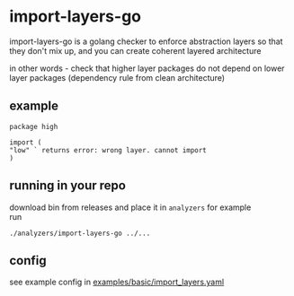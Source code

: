 # import-layers-go

import-layers-go is a golang checker to enforce abstraction layers
so that they don't mix up, and you can create coherent layered architecture  
  
in other words - check that higher layer packages do not depend on lower layer packages (dependency rule from clean architecture)

## example

    package high

    import (
    "low" ` returns error: wrong layer. cannot import
    )

## running in your repo

download bin from releases and place it in `analyzers` for example  
run

    ./analyzers/import-layers-go ../...

## config

see example config in [examples/basic/import_layers.yaml ](https://github.com/gennadyterekhov/import-layers-go/blob/main/examples/basic/import_layers.yaml)